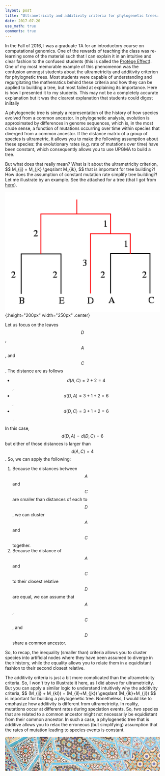 ```yaml
---
layout: post
title: "Ultrametricity and additivity criteria for phylogenetic trees: Why do they matter?"
date: 2017-07-20
use_math: true
comments: true
---
```


In the Fall of 2016, I was a graduate TA for an introductory course on computational genomics. One of the rewards of teaching the class was re-learning some of the material such that I can explain it in an intuitive and clear fashion to the confused students \(this is called the <a href="http://ideas.time.com/2011/11/30/the-protege-effect/">Protége Effect</a>). One of my most memorable example of this phenomenon was the confusion amongst students about the ultrametricity and additivity criterion for phylognetic trees. Most students were capable of understanding and regurgitating the mathematics behind these criteria and how they can be applied to building a tree, but most failed at explaining its importance. Here is how I presented it to my students. This may not be a completely accurate explanation but it was the clearest explanation that students could digest iniitally

A phylogenetic tree is simply a representation of the history of how species evolved from a common ancestor. In phylogenetic analysis, evolution is approximated by differences in genome sequences, which is, in the most crude sense, a function of mutations occurring over time within species that diverged from a common ancestor. If the distance matrix of a group of species is ultrametric, it allows you to make the following assumption about these species: the evolutionary rates (e.g. rate of mutations over time<a></a>) have been constant, which consequently allows you to use UPGMA to build a tree.

But what does that really mean? What is it about the ultrametricity criterion, \$$ M_{ij} = M_{jk} \geqslant M_{ik}, $$ that is important for tree building?! How does the assumption of constant mutation rate simplify tree building?! Let me illustrate by an example. See the attached for a tree \(that I got from <a href="http://lectures.molgen.mpg.de/Phylogeny/Ultrametric/index.html">here</a>\).

![toy_hylogenetic_tree](/assets/img/toy_phylo_tree.png){:height="200px" width="250px" .center}

Let us focus on the leaves $$D$$, $$A$$, and $$C$$. The distance are as follows 
* $$ d(A,C)=2+2=4 $$, 
* $$ d(D,A)=3+1+2=6 $$,
* $$ d(D,C)=3+1+2=6 $$. 

In this case, $$ d(D,A)=d(D,C)=6 $$ but either of those distances is larger than $$ d(A,C)=4 $$. So, we can apply the following: 

1. Because the distances between $$A$$ and $$C$$ are smaller than distances of each to $$D$$, we can cluster $$A$$ and $$C$$ together. 
2. Because the distance of $$A$$ and $$C$$ to their closest relative $$D$$ are equal, we can assume that $$A$$, $$C$$, and $$D$$ share a common ancestor. 

So, to recap, the inequality (smaller than<a></a>) criteria allows you to cluster species into artificial nodes where they have been assumed to diverge in their history, while the equality allows you to relate them in a equidistant fashion to their second closest relative. 

The additivity criteria is just a bit more complicated than the ultrametricity criteria. So, I won't try to illustrate it here, as I did above for ultrametricity. But you can apply a similar logic to understand intuitively why the additivity criteria, \$$ (M_{ij} + M_{kl}) = (M_{il}+M_{jk}) \geqslant (M_{ik}+M_{jl}) $$ is important for building a phylogenetic tree. Nonetheless, I would like to emphasize how additivity is different from ultrametricity. In reality, mutations occur at different rates during speciation events. So, two species that are related to a common ancestor might not necessarily be equidistant from their common ancestor. In such a case, a phylogenetic tree that is additive allows you to relax the erroneous (but simplifying<a></a>) assumption that the rates of mutation leading to species events is constant. 

![footer_banner](/assets/img/mosaic_footer.png)

